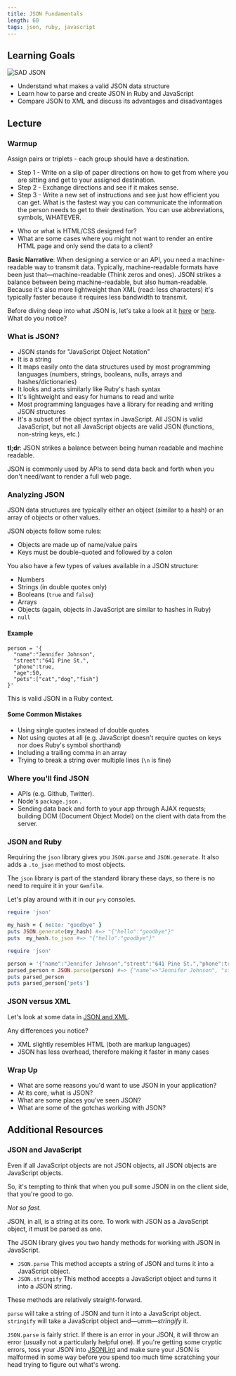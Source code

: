 ```yaml
---
title: JSON Fundamentals
length: 60
tags: json, ruby, javascript
---
```


## Learning Goals


![SAD JSON](https://s-media-cache-ak0.pinimg.com/originals/32/7b/89/327b89ed22ccd2f75dfb9dd1241d830a.jpg)

* Understand what makes a valid JSON data structure
* Learn how to parse and create JSON in Ruby and JavaScript
* Compare JSON to XML and discuss its advantages and disadvantages

## Lecture

### Warmup

Assign pairs or triplets - each group should have a destination.

- Step 1 - Write on a slip of paper directions on how to get from where you are sitting and get to your assigned destination.
- Step 2 - Exchange directions and see if it makes sense.
- Step 3 - Write a new set of instructions and see just how efficient you can get. What is the fastest way you can communicate the information the person needs to get to their destination. You can use abbreviations, symbols, WHATEVER. 

* Who or what is HTML/CSS designed for?
* What are some cases where you might not want to render an entire HTML page and only send the data to a client?

**Basic Narrative**: When designing a service or an API, you need a machine-readable way to transmit data. Typically, machine-readable formats have been just that—machine-readable (Think zeros and ones). JSON strikes a balance between being machine-readable, but also human-readable. Because it's also more lightweight than XML (read: less characters) it's typically faster because it requires less bandwidth to transmit.

Before diving deep into what JSON is, let's take a look at it [here](https://developer.github.com/v3/git/commits) or [here](https://birdeck-api.herokuapp.com/api/v1/posts/2). What do you notice?

### What is JSON?

* JSON stands for "JavaScript Object Notation"
* It is a string
* It maps easily onto the data structures used by most programming languages (numbers, strings, booleans, nulls, arrays and hashes/dictionaries)  
* It looks and acts similarly like Ruby's hash syntax
* It's lightweight and easy for humans to read and write
* Most programming languages have a library for reading and writing JSON structures
* It's a subset of the object syntax in JavaScript. All JSON is valid JavaScript, but not all JavaScript objects are valid JSON (functions, non-string keys, etc.)

**tl;dr**: JSON strikes a balance between being human readable and machine readable.

JSON is commonly used by APIs to send data back and forth when you don't need/want to render a full web page.

### Analyzing JSON  

JSON data structures are typically either an object (similar to a hash) or an array of objects or other values.

JSON objects follow some rules:

* Objects are made up of name/value pairs
* Keys must be double-quoted and followed by a colon

You also have a few types of values available in a JSON structure:

* Numbers
* Strings (in double quotes only)
* Booleans (`true` and `false`)
* Arrays
* Objects (again, objects in JavaScript are similar to hashes in Ruby)
* `null`

#### Example

```
person = '{
  "name":"Jennifer Johnson",
  "street":"641 Pine St.",
  "phone":true,
  "age":50,
  "pets":["cat","dog","fish"]
}'
```

This is valid JSON in a Ruby context.

#### Some Common Mistakes

* Using single quotes instead of double quotes
* Not using quotes at all (e.g. JavaScript doesn't require quotes on keys nor does Ruby's symbol shorthand)
* Including a trailing comma in an array
* Trying to break a string over multiple lines (`\n` is fine)

### Where you'll find JSON

* APIs (e.g. Github, Twitter).
* Node's `package.json` .
* Sending data back and forth to your app through AJAX requests; building DOM (Document Object Model) on the client with data from the server.

### JSON and Ruby

Requiring the `json` library gives you `JSON.parse` and  `JSON.generate`. It also adds a `.to_json` method to most objects.

The `json` library is part of the standard library these days, so there is no need to require it in your `Gemfile`.

Let's play around with it in our `pry` consoles.

```rb
require 'json'

my_hash = { hello: "goodbye" }
puts JSON.generate(my_hash) #=> "{"hello":"goodbye"}"
puts  my_hash.to_json #=> "{"hello":"goodbye"}"
```

```rb
require 'json'

person = '{"name":"Jennifer Johnson","street":"641 Pine St.","phone":true,"age":50,"pets":["cat","dog","fish"]}'
parsed_person = JSON.parse(person) #=> {"name"=>"Jennifer Johnson", "street"=>"641 Pine St.", "phone"=>true, "age"=>50, "pets"=>["cat", "dog", "fish"]}
puts parsed_person
puts parsed_person['pets']
```

### JSON versus XML

Let's look at some data in [JSON and XML](../misc/xml_vs_json).

Any differences you notice?

*  XML slightly resembles HTML (both are markup languages)
*  JSON has less overhead, therefore making it faster in many cases

### Wrap Up

* What are some reasons you'd want to use JSON in your application?
* At its core, what is JSON?
* What are some places you've seen JSON?
* What are some of the gotchas working with JSON?

## Additional Resources
### JSON and JavaScript

Even if all JavaScript objects are not JSON objects, all JSON objects are JavaScript objects.

So, it's tempting to think that when you pull some JSON in on the client side, that you're good to go.

_Not so fast._

JSON, in all, is a string at its core. To work with JSON as a JavaScript object, it must be parsed as one.

The JSON library gives you two handy methods for working with JSON in JavaScript.

* `JSON.parse` This method accepts a string of JSON and turns it into a JavaScript object.
* `JSON.stringify` This method accepts a JavaScript object and turns it into a JSON string.

These methods are relatively straight-forward.

`parse` will take a string of JSON and turn it into a JavaScript object.
`stringify` will take a JavaScript object and—umm—_stringify_ it.

`JSON.parse` is fairly strict. If there is an error in your JSON, it will throw an error (usually not a particularly helpful one). If you're getting some cryptic errors, toss your JSON into [JSONLint](http://jsonlint.com/) and make sure your JSON is malformed in some way before you spend too much time scratching your head trying to figure out what's wrong.
